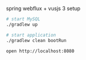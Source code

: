 spring webflux + vusjs 3 setup

```bash
# start MySQL
./gradlew up

# start application
./gradlew clean bootRun

open http://localhost:8080
```
